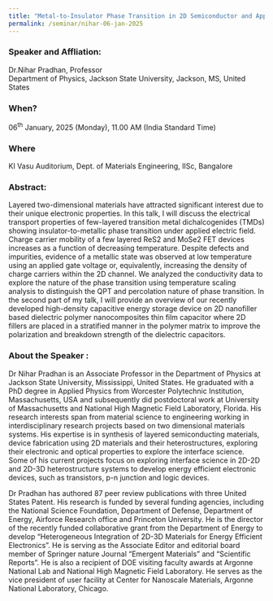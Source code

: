```yaml
---
title: "Metal-to-Insulator Phase Transition in 2D Semiconductor and Application of 2D Materials for Electrostatic Energy Storage (06/01/25)"
permalink: /seminar/nihar-06-jan-2025
---
```

### Speaker and Affliation:
Dr.Nihar Pradhan, Professor<br>
Department of Physics, Jackson State University,    Jackson, MS, United States 

### When?
06<sup>th</sup> January, 2025 (Monday), 11.00 AM (India Standard Time)

### Where
KI Vasu Auditorium, Dept. of Materials Engineering, IISc, Bangalore

### Abstract:

Layered two-dimensional materials have attracted significant interest due to their unique electronic properties. In this talk, I will discuss the electrical transport properties of few-layered transition metal dichalcogenides (TMDs) showing insulator-to-metallic phase transition under applied electric field. Charge carrier mobility of a few layered ReS2 and MoSe2 FET devices increases as a function of decreasing temperature. Despite defects and impurities, evidence of a metallic state was observed at low temperature using an applied gate voltage or, equivalently, increasing the density of charge carriers within the 2D channel. We analyzed the conductivity data to explore the nature of the phase transition using temperature scaling analysis to distinguish the QPT and percolation nature of phase transition. In the second part of my talk, I will provide an overview of our recently developed high-density capacitive energy storage device on 2D nanofiller based dielectric polymer nanocomposites thin film capacitor where 2D fillers are placed in a stratified manner in the polymer matrix to improve the polarization and breakdown strength of the dielectric capacitors.


### About the Speaker : 

Dr Nihar Pradhan is an Associate Professor in the Department of Physics at Jackson State University, Mississippi, United States. He graduated with a PhD degree in Applied Physics from Worcester Polytechnic Institution, Massachusetts, USA and subsequently did postdoctoral work at University of Massachusetts and National High Magnetic Field Laboratory, Florida.
His research interests span from material science to engineering working in interdisciplinary research projects based on two dimensional materials systems. His expertise is in synthesis of layered semiconducting materials, device fabrication using 2D materials and their heterostructures, exploring their electronic and optical properties to explore the interface science. Some of his current projects focus on exploring interface science in 2D-2D and 2D-3D heterostructure systems to develop energy efficient electronic devices, such as transistors, p-n junction and logic devices.

Dr Pradhan has authored 87 peer review publications with three United States Patent. His research is funded by several funding agencies, including the National Science Foundation, Department of Defense, Department of Energy, Airforce Research office and Princeton University. He is the director of the recently funded collaborative grant from the Department of Energy to develop “Heterogeneous Integration of 2D-3D Materials for Energy Efficient Electronics”. He is serving as the Associate Editor and editorial board member of Springer nature Journal “Emergent Materials” and “Scientific Reports”. He is also a recipient of DOE visiting faculty awards at Argonne National Lab and National High Magnetic Field Laboratory. He serves as the vice president of user facility at Center for Nanoscale Materials, Argonne National Laboratory, Chicago.